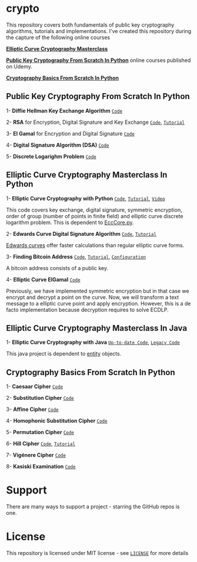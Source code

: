 # crypto

This repository covers both fundamentals of public key cryptography algorithms, tutorials and implementations. I've created this repository during the capture of the following online courses

[**Elliptic Curve Cryptography Masterclass**](https://www.udemy.com/elliptic-curve-cryptography-masterclass/?couponCode=ECCMC-BLOG-201801)

[**Public Key Cryptography From Scratch In Python**](https://www.udemy.com/public-key-cryptography-from-scratch-in-python/?couponCode=PCC-101-BLOG-1804) online courses published on Udemy.

[**Cryptography Basics From Scratch In Python**](https://www.udemy.com/cryptography-basics-from-scratch-in-python/?couponCode=CRYPTO-BASICS-BLOG)



## Public Key Cryptography From Scratch In Python

1- **Diffie Hellman Key Exchange Algorithm** [`Code`](https://github.com/serengil/crypto/blob/master/python/diffiehellman.py)

2- **RSA** for Encryption, Digital Signature and Key Exchange [`Code`](https://github.com/serengil/crypto/blob/master/python/rsa.py), [`Tutorial`](http://sefiks.com/2018/05/21/the-math-behind-rsa-algorithm/)

3- **El Gamal** for Encryption and Digital Signature [`Code`](https://github.com/serengil/crypto/blob/master/python/elgamal.py)

4- **Digital Signature Algorithm (DSA)** [`Code`](https://github.com/serengil/crypto/blob/master/python/dsa.py)

5- **Discrete Logarighm Problem** [`Code`](https://github.com/serengil/crypto/blob/master/python/discretelogarithm.py)



## Elliptic Curve Cryptography Masterclass In Python

1- **Elliptic Curve Cryptography with Python** [`Code`](https://github.com/serengil/crypto/blob/master/python/EccApp.py), [`Tutorial`](https://sefiks.com/2016/03/13/the-math-behind-elliptic-curve-cryptography/), [`Video`](https://youtu.be/iydGkrjJkSM)

This code covers key exchange, digital signature, symmetric encryption, order of group (number of points in finite field) and elliptic curve discrete logarithm problem. This is dependent to [EccCore.py](https://github.com/serengil/crypto/blob/master/python/EccCore.py).

2- **Edwards Curve Digital Signature Algorithm** [`Code`](https://github.com/serengil/crypto/blob/master/python/EdDSA.py), [`Tutorial`](https://sefiks.com/2018/12/24/a-gentle-introduction-to-edwards-curve-digital-signature-algorithm-eddsa/)

[Edwards curves](https://sefiks.com/2018/12/19/a-gentle-introduction-to-edwards-curves/) offer faster calculations than regular elliptic curve forms.

3- **Finding Bitcoin Address** [`Code`](https://github.com/serengil/crypto/blob/master/python/Bitcoin.py), [`Tutorial`](https://sefiks.com/2018/03/26/a-step-by-step-bitcoin-address-example/), [`Configuration`](https://github.com/serengil/crypto/blob/master/configuration/bitcoin-configuration.txt)

A bitcoin address consists of a public key.

4- **Elliptic Curve ElGamal** [`Code`](https://github.com/serengil/crypto/blob/master/python/EC-ElGamal.py)

Previously, we have implemented symmetric encryption but in that case we encrypt and decrypt a point on the curve. Now, we will transform a text message to a elliptic curve point and apply encryption. However, this is a de facto implementation because decryption requires to solve ECDLP.

## Elliptic Curve Cryptography Masterclass In Java

1- **Elliptic Curve Cryptography with Java** [`Up-to-date Code`](https://github.com/serengil/crypto/blob/master/com.crypto.action/EccOverFiniteField.java), [`Legacy Code`](https://github.com/serengil/crypto/blob/master/com.crypto.action/EccOverRealNumbers.java)

This java project is dependent to [entity](https://github.com/serengil/crypto/tree/master/com.crypto.entity) objects.

## Cryptography Basics From Scratch In Python



1- **Caesaar Cipher** [`Code`](https://github.com/serengil/crypto/blob/master/python/classical/Caesar.ipynb)

2- **Substitution Cipher** [`Code`](https://github.com/serengil/crypto/blob/master/python/classical/Substitution.ipynb)

3- **Affine Cipher** [`Code`](https://github.com/serengil/crypto/blob/master/python/classical/Affine.ipynb)

4- **Homophonic Substitution Cipher** [`Code`](https://github.com/serengil/crypto/blob/master/python/classical/Homophonic.ipynb)

5- **Permutation Cipher** [`Code`](https://github.com/serengil/crypto/blob/master/python/classical/Permutation.ipynb)

6- **Hill Cipher** [`Code`](https://github.com/serengil/crypto/blob/master/python/classical/Hill.ipynb), [`Tutorial`](https://sefiks.com/2018/12/04/a-step-by-step-hill-cipher-example/)

7- **Vigénere Cipher** [`Code`](https://github.com/serengil/crypto/blob/master/python/classical/Vigenere.ipynb)

8- **Kasiski Examination** [`Code`](https://github.com/serengil/crypto/blob/master/python/classical/Kasiski.ipynb)

# Support

There are many ways to support a project - starring the GitHub repos is one.

# License

This repository is licensed under MIT license - see [`LICENSE`](https://github.com/serengil/crypto/blob/master/LICENSE) for more details
